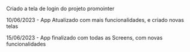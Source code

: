Criado a tela de login do projeto promointer 

10/06/2023 - App Atualizado com mais funcionalidades, e criado novas telas

15/06/2023 - App finalizado com todas as Screens, com novas funcionalidades 
